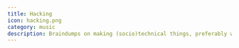 ```yaml
---
title: Hacking
icon: hacking.png
category: music
description: Braindumps on making (socio)technical things, preferably with Free/Open licenses. Because making things is fun.
---
```

